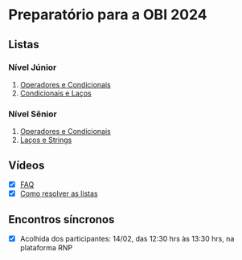 # Preparatório para a OBI 2024

## Listas

### Nível Júnior

<!-- Semana 2: dia 10/20 -->
1. [Operadores e Condicionais](https://moj.naquadah.com.br/cgi-bin/contest.sh/ejr_obi_jr_01)
1. [Condicionais e Laços](https://moj.naquadah.com.br/cgi-bin/contest.sh/ejr_obi_jr_02)

### Nível Sênior

<!-- Semana 2: dia 10/20 -->
1. [Operadores e Condicionais](https://moj.naquadah.com.br/cgi-bin/contest.sh/ejr_obi_ns_01)
2. [Laços e Strings](https://moj.naquadah.com.br/cgi-bin/contest.sh/ejr_obi_ns_02)

## Vídeos

<!-- Semana 2: dia 10/20 -->
- [x] [FAQ](https://youtu.be/o25mAj1IZ0w)
- [x] [Como resolver as listas](https://youtu.be/4lQXGU7cPs4)

## Encontros síncronos

<!-- 6 participantes -->
- [x] Acolhida dos participantes: 14/02, das 12:30 hrs às 13:30 hrs, na plataforma RNP
